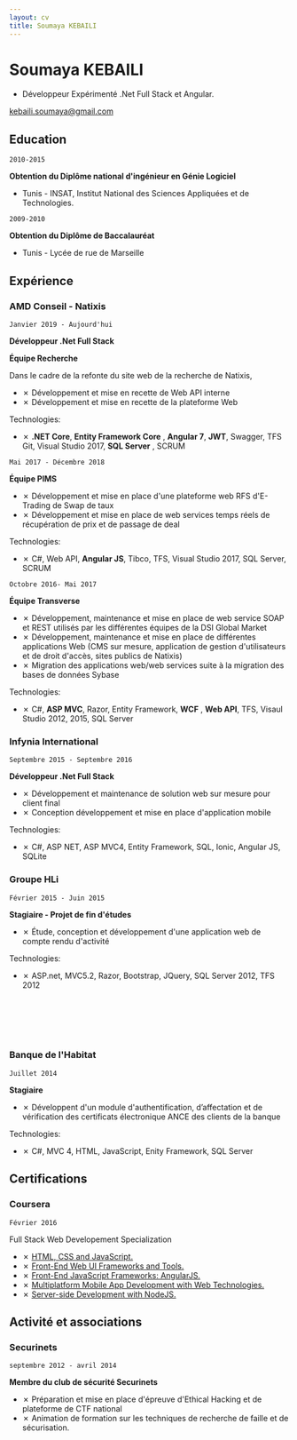 ```yaml
---
layout: cv
title: Soumaya KEBAILI
---
```

# Soumaya KEBAILI
* Développeur Expérimenté .Net Full Stack et Angular.


<div id="webaddress">
<a target="_blank"  href="kebaili.soumaya@gmail.com">kebaili.soumaya@gmail.com</a>
</div>


## Education

`2010-2015`

__Obtention du Diplôme national d'ingénieur en Génie Logiciel__
- Tunis - INSAT, Institut National des Sciences Appliquées et de Technologies.


`2009-2010`

__Obtention du Diplôme de Baccalauréat__
- Tunis - Lycée de rue de Marseille 


## Expérience

### AMD Conseil - Natixis

`Janvier 2019 - Aujourd'hui `

__Développeur .Net Full Stack__


__Équipe Recherche__

Dans le cadre de la refonte du site web de la recherche de Natixis,

* ✗ Développement et mise en recette de Web API interne
* ✗ Développement et mise en recette de la plateforme Web 

Technologies: 

* ✗ __.NET Core__, __Entity Framework Core__ , __Angular 7__, __JWT__, Swagger, TFS Git, Visual Studio 2017, __SQL Server__ , SCRUM


`Mai 2017 - Décembre 2018`

__Équipe PIMS__

* ✗ Développement et mise en place d'une plateforme web RFS d'E-Trading de Swap de taux
* ✗ Développement et mise en place de web services temps réels de récupération de prix et de passage de deal 

Technologies: 

* ✗ C#, Web API, __Angular JS__, Tibco, TFS, Visual Studio 2017, SQL Server, SCRUM

`Octobre 2016- Mai 2017`

__Équipe Transverse__

* ✗ Développement, maintenance et mise en place de web service SOAP et REST utilisés par les différentes équipes de la DSI Global Market
* ✗ Développement, maintenance et mise en place de différentes applications Web (CMS sur mesure, application de gestion d'utilisateurs et de droit d'accès, sites publics de Natixis)
* ✗ Migration des applications web/web services suite à la migration des bases de données Sybase

Technologies: 

* ✗ C#, __ASP MVC__, Razor, Entity Framework, __WCF__ , __Web API__, TFS, Visaul Studio 2012, 2015, SQL Server

### Infynia International

`Septembre 2015 - Septembre 2016`

__Développeur .Net Full Stack__
 
* ✗ Développement et maintenance de solution web sur mesure pour client final
* ✗ Conception développement et mise en place d'application mobile 

Technologies: 

* ✗ C#, ASP NET, ASP MVC4, Entity Framework, SQL, Ionic, Angular JS, SQLite

### Groupe HLi

`Février 2015 - Juin 2015`

__Stagiaire - Projet de fin d'études__

* ✗ Étude, conception et développement d'une application web de compte rendu d'activité

Technologies: 

* ✗ ASP.net, MVC5.2, Razor, Bootstrap, JQuery, SQL Server 2012, TFS 2012
<br /><br /><br /><br /><br /><br />

### Banque de l'Habitat

`Juillet 2014`

__Stagiaire__

* ✗ Développent d'un module d'authentification, d’affectation et de vérification des certificats électronique ANCE des clients de la banque

Technologies: 

* ✗ C#, MVC 4, HTML, JavaScript, Enity Framework, SQL Server


## Certifications

### Coursera
`Février 2016`

Full Stack Web Developement Specialization
* ✗ <a target="_blank"  href="https://www.coursera.org/account/accomplishments/certificate/W5FQ69QQT7RF">HTML, CSS and JavaScript.</a>
* ✗ <a target="_blank"  href="https://www.coursera.org/account/accomplishments/certificate/NKMSK2URE8NJ">Front-End Web UI Frameworks and Tools.</a>
* ✗ <a target="_blank"  href="https://www.coursera.org/account/accomplishments/certificate/LQ9WKKYGKFBE">Front-End JavaScript Frameworks: AngularJS.</a>
* ✗ <a target="_blank"  href="https://www.coursera.org/account/accomplishments/certificate/6KQTVMA9QJWW">Multiplatform Mobile App Development with Web Technologies.</a>
* ✗ <a target="_blank"  href="https://www.coursera.org/account/accomplishments/certificate/RT5H63UBAQPR">Server-side Development with NodeJS.</a>

## Activité et associations

### Securinets

`septembre 2012 - avril 2014`

 __Membre du club de sécurité Securinets__ 
* ✗ Préparation et mise en place d'épreuve d'Ethical Hacking et de plateforme de CTF national
* ✗ Animation de formation sur les techniques de recherche de faille et de sécurisation.